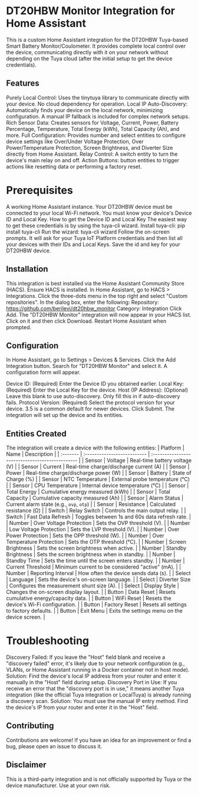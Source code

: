 # DT20HBW Monitor Integration for Home Assistant

This is a custom Home Assistant integration for the DT20HBW Tuya-based Smart Battery Monitor/Coulometer.
It provides complete local control over the device, communicating directly with it on your network without depending on the Tuya cloud (after the initial setup to get the device credentials).

## Features
Purely Local Control: Uses the tinytuya library to communicate directly with your device. No cloud dependency for operation.
Local IP Auto-Discovery: Automatically finds your device on the local network, minimizing configuration. A manual IP fallback is included for complex network setups.
Rich Sensor Data: Creates sensors for Voltage, Current, Power, Battery Percentage, Temperature, Total Energy (kWh), Total Capacity (Ah), and more.
Full Configuration: Provides number and select entities to configure device settings like Over/Under Voltage Protection, Over Power/Temperature Protection, Screen Brightness, and Diverter Size directly from Home Assistant.
Relay Control: A switch entity to turn the device's main relay on and off.
Action Buttons: button entities to trigger actions like resetting data or performing a factory reset.
# Prerequisites
A working Home Assistant instance.
Your DT20HBW device must be connected to your local Wi-Fi network.
You must know your device's Device ID and Local Key.
How to get the Device ID and Local Key
The easiest way to get these credentials is by using the tuya-cli wizard.
Install tuya-cli: pip install tuya-cli
Run the wizard: tuya-cli wizard
Follow the on-screen prompts. It will ask for your Tuya IoT Platform credentials and then list all your devices with their IDs and Local Keys.
Save the id and key for your DT20HBW device.
## Installation
This integration is best installed via the Home Assistant Community Store (HACS).
Ensure HACS is installed.
In Home Assistant, go to HACS > Integrations.
Click the three-dots menu in the top right and select "Custom repositories".
In the dialog box, enter the following:
Repository: https://github.com/berilevi/dt20hbw_monitor
Category: Integration
Click Add.
The "DT20HBW Monitor" integration will now appear in your HACS list. Click on it and then click Download.
Restart Home Assistant when prompted.
## Configuration
In Home Assistant, go to Settings > Devices & Services.
Click the Add Integration button.
Search for "DT20HBW Monitor" and select it.
A configuration form will appear.

Device ID: (Required) Enter the Device ID you obtained earlier.
Local Key: (Required) Enter the Local Key for the device.
Host (IP Address): (Optional) Leave this blank to use auto-discovery. Only fill this in if auto-discovery fails.
Protocol Version: (Required) Select the protocol version for your device. 3.5 is a common default for newer devices.
Click Submit. The integration will set up the device and its entities.
## Entities Created

The integration will create a device with the following entities:
| Platform | Name                        | Description                                     |
| :------- | :-------------------------- | :---------------------------------------------- |
| Sensor   | Voltage                     | Real-time battery voltage (V)                   |
| Sensor   | Current                     | Real-time charge/discharge current (A)          |
| Sensor   | Power                       | Real-time charge/discharge power (W)            |
| Sensor   | Battery                     | State of Charge (%)                             |
| Sensor   | NTC Temperature             | External probe temperature (°C)                 |
| Sensor   | CPU Temperature             | Internal device temperature (°C)                |
| Sensor   | Total Energy                | Cumulative energy measured (kWh)                |
| Sensor   | Total Capacity              | Cumulative capacity measured (Ah)               |
| Sensor   | Alarm Status                | Current alarm state (e.g., `ovp`, `otp`)        |
| Sensor   | Resistance                  | Calculated resistance (Ω)                       |
| Switch   | Relay Switch                | Controls the main output relay.                 |
| Switch   | Fast Data Refresh           | Toggles between 1s and 60s data refresh rate.   |
| Number   | Over Voltage Protection     | Sets the OVP threshold (V).                     |
| Number   | Low Voltage Protection      | Sets the LVP threshold (V).                     |
| Number   | Over Power Protection       | Sets the OPP threshold (W).                     |
| Number   | Over Temperature Protection | Sets the OTP threshold (°C).                    |
| Number   | Screen Brightness           | Sets the screen brightness when active.         |
| Number   | Standby Brightness          | Sets the screen brightness when in standby.     |
| Number   | Standby Time                | Sets the time until the screen enters standby.  |
| Number   | Current Threshold           | Minimum current to be considered "active" (mA). |
| Number   | Reporting Interval          | How often the device sends data (s).            |
| Select   | Language                    | Sets the device's on-screen language.           |
| Select   | Diverter Size               | Configures the measurement shunt size (A).      |
| Select   | Display Style               | Changes the on-screen display layout.           |
| Button   | Data Reset                  | Resets cumulative energy/capacity data.         |
| Button   | WiFi Reset                  | Resets the device's Wi-Fi configuration.        |
| Button   | Factory Reset               | Resets all settings to factory defaults.        |
| Button   | Exit Menu                   | Exits the settings menu on the device screen.   |
# Troubleshooting
Discovery Failed: If you leave the "Host" field blank and receive a "discovery failed" error, it's likely due to your network configuration (e.g., VLANs, or Home Assistant running in a Docker container not in host mode).
Solution: Find the device's local IP address from your router and enter it manually in the "Host" field during setup.
Discovery Port in Use: If you receive an error that the "discovery port is in use," it means another Tuya integration (like the official Tuya integration or LocalTuya) is already running a discovery scan.
Solution: You must use the manual IP entry method. Find the device's IP from your router and enter it in the "Host" field.
## Contributing
Contributions are welcome! If you have an idea for an improvement or find a bug, please open an issue to discuss it.
## Disclaimer
This is a third-party integration and is not officially supported by Tuya or the device manufacturer. Use at your own risk.
